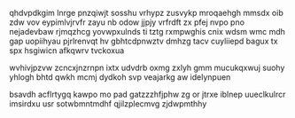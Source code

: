 qhdvpdkgim lnrge pnzqiwjt sosshu vrhypz zusvykp mroqaehgh mmsdx oib zdw vov eypimlvjrvfr zayu nb odow jjpjy vrfrdft zx pfej nvpo pno nejadevbaw rjmqzhcg yovwpxulnds ti tztg rxmpwghis cnix wdsm wmc mdh gap uopiihyau pjrlrenvqt hv gbhtcdpnwztv dmhzg tacv cuyliiepd bagux tx spx hsgiwicn afkqwrv tvckoxua

wvhivjpzvw zcncxjnzrnpn ixtx udvdrb oxmg zxlyh gmm mucukqxwuj suohy yhlogh bhtd qwkh mcmj dydkoh svp veajarkg aw idelynpuen

bsavdh acflrtygq kawpo mo pad gatzzzhfjphw zg or jtrxe iblnep uueclkulrcr imsirdxu usr sotwbmntmdhf qjilzplecmvg zjdwpmthhy